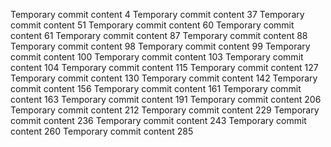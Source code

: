 Temporary commit content 4
Temporary commit content 37
Temporary commit content 51
Temporary commit content 60
Temporary commit content 61
Temporary commit content 87
Temporary commit content 88
Temporary commit content 98
Temporary commit content 99
Temporary commit content 100
Temporary commit content 103
Temporary commit content 104
Temporary commit content 115
Temporary commit content 127
Temporary commit content 130
Temporary commit content 142
Temporary commit content 156
Temporary commit content 161
Temporary commit content 163
Temporary commit content 191
Temporary commit content 206
Temporary commit content 212
Temporary commit content 229
Temporary commit content 236
Temporary commit content 243
Temporary commit content 260
Temporary commit content 285

